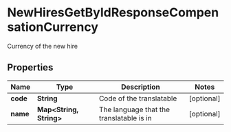 

# NewHiresGetByIdResponseCompensationCurrency

Currency of the new hire

## Properties

| Name | Type | Description | Notes |
|------------ | ------------- | ------------- | -------------|
|**code** | **String** | Code of the translatable |  [optional] |
|**name** | **Map&lt;String, String&gt;** | The language that the translatable is in |  [optional] |



